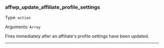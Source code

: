 ### affwp_update_affiliate_profile_settings

Type: `action`

Arguments: `Array`

Fires immediately after an affiliate's profile settings have been updated.

----

